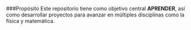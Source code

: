 ###Propósito
Este repositorio tiene como objetivo central **APRENDER**, así como desarrollar proyectos para avanzar en múltiples
disciplinas como la física y matemática.
